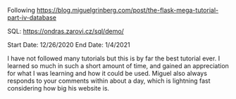 Following https://blog.miguelgrinberg.com/post/the-flask-mega-tutorial-part-iv-database

SQL: https://ondras.zarovi.cz/sql/demo/
  
Start Date: 12/26/2020
End Date: 1/4/2021

I have not followed many tutorials but this is by far the best tutorial ever. I learned
so much in such a short amount of time, and gained an appreciation for what I was 
learning and how it could be used. Miguel also always responds to your comments within
about a day, which is lightning fast considering how big his website is.
